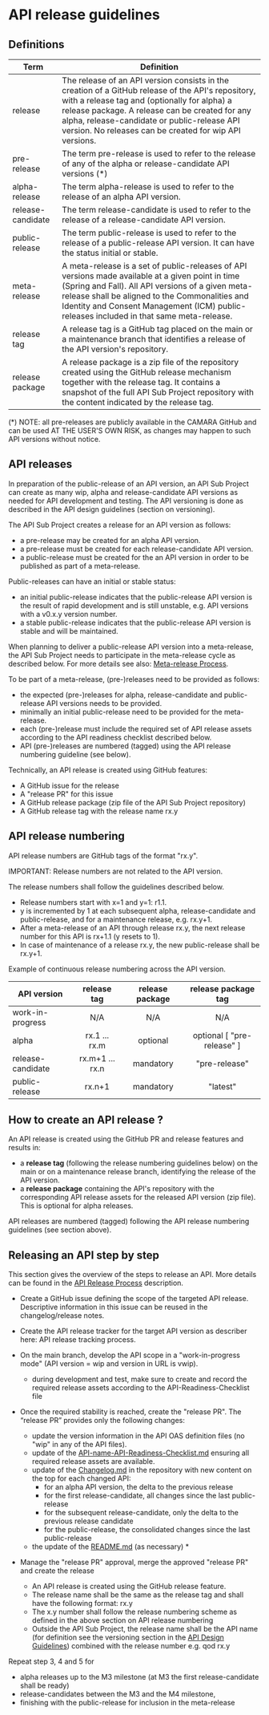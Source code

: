 # API release guidelines

## Definitions

| Term | Definition |
|------|-------|
| release | The release of an API version consists in the creation of a GitHub release of the API's repository, with a release tag and (optionally for alpha) a release package. A release can be created for any alpha, release-candidate or public-release API version. No releases can be created for wip API versions.|
| pre-release | The term pre-release is used to refer to the release of any of the alpha or release-candidate API versions (*) |
| alpha-release | The term alpha-release is used to refer to the release of an alpha API version. |
| release-candidate | The term release-candidate is used to refer to the release of a release-candidate API version. |
| public-release | The term public-release is used to refer to the release of a public-release API version. It can have the status initial or stable.|
| meta-release | A meta-release is a set of public-releases of API versions made available at a given point in time (Spring and Fall). All API versions of a given meta-release shall be aligned to the Commonalities and Identity and Consent Management (ICM) public-releases included in that same meta-release.|
| release tag | A release tag is a GitHub tag placed on the main or a maintenance branch that identifies a release of the API version's repository.|
| release package | A release package is a zip file of the repository created using the GitHub release mechanism together with the release tag. It contains a snapshot of the full API Sub Project repository with the content indicated by the release tag.

(*) NOTE: all pre-releases are publicly available in the CAMARA GitHub and can be used AT THE USER'S OWN RISK, as changes may happen to such API versions without notice.

## API releases

In preparation of the public-release of an API version, an API Sub Project can create as many wip, alpha and release-candidate API versions as needed for API development and testing. The API versioning is done as described in the API design guidelines (section on versioning). 

The API Sub Project creates a release for an API version as follows:

* a pre-release may be created for an alpha API version.
* a pre-release must be created for each release-candidate API version.
* a public-release must be created for the an API version in order to be published as part of a meta-release.

Public-releases can have an initial or stable status:

* an initial public-release indicates that the public-release API version is the result of rapid development and is still unstable, e.g. API versions with a v0.x.y version number.
* a stable public-release indicates that the public-release API version is stable and will be maintained.

When planning to deliver a public-release API version into a meta-release, the API Sub Project needs to participate in the meta-release cycle as described below. For more details see also: [Meta-release Process](https://wiki.camaraproject.org/x/G7N3).

To be part of a meta-release, (pre-)releases need to be provided as follows:

* the expected (pre-)releases for alpha, release-candidate and public-release API versions needs to be provided.
* minimally an initial public-release need to be provided for the meta-release.
* each (pre-)release must include the required set of API release assets according to the API readiness checklist described below.
* API (pre-)releases are numbered (tagged) using the API release numbering guideline (see below).

Technically, an API release is created using GitHub features:

* A GitHub issue for the release
* A "release PR" for this issue
* A GitHub release package (zip file of the API Sub Project repository)
* A GitHub release tag with the release name rx.y

## API release numbering

API release numbers are GitHub tags of the format "rx.y".

IMPORTANT: Release numbers are not related to the API version.

The release numbers shall follow the guidelines described below.

* Release numbers start with x=1 and y=1: r1.1.
* y is incremented by 1 at each subsequent alpha, release-candidate and public-release, and for a maintenance release, e.g. rx.y+1.
* After a meta-release of an API through release rx.y, the next release number for this API is rx+1.1 (y resets to 1).
* In case of maintenance of a release rx.y, the new public-release shall be rx.y+1.

Example of continuous release numbering across the API version.

| API version | release tag | release package | release package tag |
|------|:------:|:------:|:------:| 
| work-in-progress | N/A | N/A| N/A |
| alpha | rx.1 ... rx.m | optional | optional [ "pre-release" ] |
| release-candidate | rx.m+1 ... rx.n | mandatory | "pre-release" |
| public-release | rx.n+1 | mandatory | "latest" |

## How to create an API release ? 

An API release is created using the GitHub PR and release features and results in:

* a **release tag** (following the release numbering guidelines below) on the main or on a maintenance release branch, identifying the release of the API version.
* a **release package** containing the API's repository with the corresponding API release assets for the released API version (zip file). This is optional for alpha releases.

API releases are numbered (tagged) following the API release numbering guidelines (see section above).

## Releasing an API step by step

This section gives the overview of the steps to release an API. More details can be found in the [API Release Process](https://wiki.camaraproject.org/x/AgAVAQ) description.

* Create a GitHub issue defining the scope of the targeted API release. Descriptive information in this issue can be reused in the changelog/release notes.
* Create the API release tracker for the target API version as describer here: API release tracking process.
* On the main branch, develop the API scope in a "work-in-progress mode" (API version = wip and version in URL is vwip).
  * during development and test, make sure to create and record the required release assets according to the API-Readiness-Checklist file
* Once the required stability is reached, create the "release PR". The “release PR” provides only the following changes: 
  * update the version information in the API OAS definition files (no "wip" in any of the API files).
  * update of the [API-name-API-Readiness-Checklist.md]() ensuring all required release assets are available.
  * update of the [Changelog.md]() in the repository with new content on the top for each changed API:
    * for an alpha API version, the delta to the previous release
    * for the first release-candidate, all changes since the last public-release
    * for the subsequent release-candidate, only the delta to the previous release candidate
    * for the public-release, the consolidated changes since the last public-release
  * the update of the [README.md]() (as necessary)  *

* Manage the "release PR" approval, merge the approved "release PR" and create the release
  * An API release is created using the GitHub release feature.
  * The release name shall be the same as the release tag and shall have the following format: rx.y
  * The x.y number shall follow the release numbering scheme  as defined in the above section on API release numbering
  * Outside the API Sub Project, the release name shall be the API name (for definition see the versioning section in the [API Design Guidelines](https://github.com/camaraproject/Commonalities/blob/main/documentation/API-design-guidelines.md)) combined with the release number e.g. qod rx.y

Repeat step 3, 4 and 5 for

* alpha releases up to the M3 milestone (at M3 the first release-candidate shall be ready)
* release-candidates between the M3 and the M4 milestone,
* finishing with the public-release for inclusion in the meta-release
